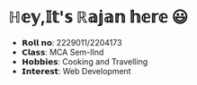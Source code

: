 # ℍ𝕖𝕪,𝕀𝕥'𝕤 ℝ𝕒𝕛𝕒𝕟 𝕙𝕖𝕣𝕖 😃
* 𝗥𝗼𝗹𝗹 𝗻𝗼: 2229011/2204173
* 𝗖𝗹𝗮𝘀𝘀: MCA Sem-IInd
* 𝗛𝗼𝗯𝗯𝗶𝗲𝘀: Cooking and Travelling
* 𝗜𝗻𝘁𝗲𝗿𝗲𝘀𝘁: Web Development 

